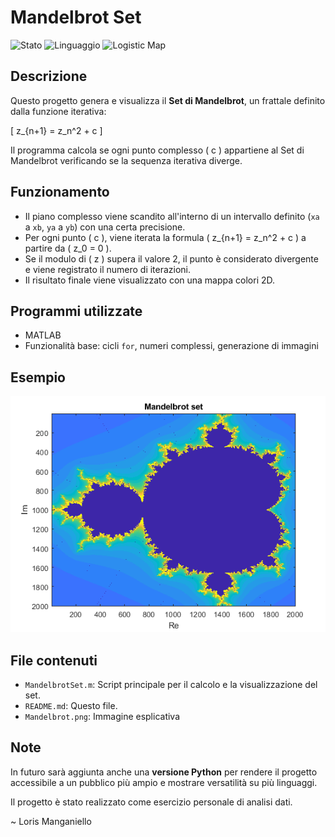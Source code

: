 # Mandelbrot Set

![Stato](https://img.shields.io/badge/Stato-complete-green)
![Linguaggio](https://img.shields.io/badge/Linguaggio-MatLab-blue)
![Logistic Map](https://img.shields.io/badge/Progetto-Mandelbrot%20Set-red.svg)

## Descrizione

Questo progetto genera e visualizza il **Set di Mandelbrot**, un frattale definito dalla funzione iterativa:

\[
z_{n+1} = z_n^2 + c
\]

Il programma calcola se ogni punto complesso \( c \) appartiene al Set di Mandelbrot verificando se la sequenza iterativa diverge.

## Funzionamento

- Il piano complesso viene scandito all'interno di un intervallo definito (`xa` a `xb`, `ya` a `yb`) con una certa precisione.
- Per ogni punto \( c \), viene iterata la formula \( z_{n+1} = z_n^2 + c \) a partire da \( z_0 = 0 \).
- Se il modulo di \( z \) supera il valore 2, il punto è considerato divergente e viene registrato il numero di iterazioni.
- Il risultato finale viene visualizzato con una mappa colori 2D.

## Programmi utilizzate

- MATLAB
- Funzionalità base: cicli `for`, numeri complessi, generazione di immagini

## Esempio

![Mandelbrot Set](Mandelbrot.png)

## File contenuti

- `MandelbrotSet.m`: Script principale per il calcolo e la visualizzazione del set.
- `README.md`: Questo file.
- `Mandelbrot.png`: Immagine esplicativa

##  Note

In futuro sarà aggiunta anche una **versione Python** per rendere il progetto accessibile a un pubblico più ampio e mostrare versatilità su più linguaggi.

Il progetto è stato realizzato come esercizio personale di analisi dati.

~ Loris Manganiello
